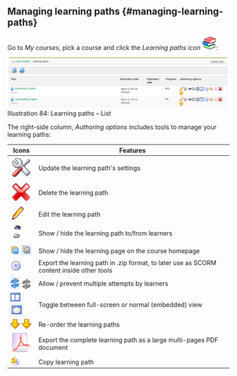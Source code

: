 ## Managing learning paths {#managing-learning-paths}

Go to _My courses_, pick a course and click the _Learning paths icon_ _![](../assets/graphics36.png)_:

![](../assets/graphics38.png)Illustration 84: Learning paths – List

The right-side column, _Authoring options_ includes tools to manage your learning paths:

| Icons | Features |
| --- | --- |
| ![](../assets/images101.png) | Update the learning path&#039;s settings |
| ![](../assets/images102.png) | Delete the learning path |
| ![](../assets/graphics37.png) | Edit the learning path |
| ![](../assets/images104.png) ![](../assets/images105.png) | Show / hide the learning path to/from learners |
| ![](../assets/images106.png) ![](../assets/images107.png) | Show / hide the learning page on the course homepage |
| ![](../assets/images108.png) | Export the learning path in .zip format, to later use as SCORM content inside other tools |
| ![](../assets/images109.png) ![](../assets/images110.png) | Allow / prevent multiple attempts by learners |
| ![](../assets/graphics362.png) ![](../assets/images111.png) | Toggle between full-screen or normal (embedded) view |
| ![](../assets/graphics39.png) ![](../assets/graphics42.png) | Re-order the learning paths |
| ![](../assets/images114.png) | Export the complete learning path as a large multi-pages PDF document |
| ![](../assets/graphics40.png) | Copy learning path |